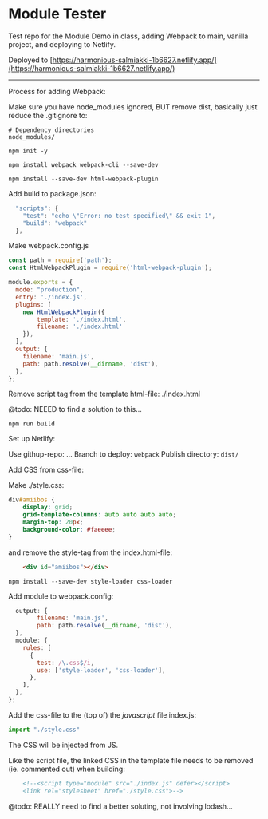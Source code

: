 # Module Tester

Test repo for the Module Demo in class, adding Webpack to main, vanilla project, and deploying to Netlify.

Deployed to [https://harmonious-salmiakki-1b6627.netlify.app/](https://harmonious-salmiakki-1b6627.netlify.app/)

---

Process for adding Webpack:

Make sure you have node_modules ignored, BUT remove dist, basically just reduce the .gitignore to:

```
# Dependency directories
node_modules/
```

`npm init -y`

`npm install webpack webpack-cli --save-dev`

`npm install --save-dev html-webpack-plugin`

Add build to package.json:

```js
  "scripts": {
    "test": "echo \"Error: no test specified\" && exit 1", 
    "build": "webpack"
  },
```

Make webpack.config.js

```js
const path = require('path');
const HtmlWebpackPlugin = require('html-webpack-plugin');

module.exports = {
  mode: "production",
  entry: './index.js',
  plugins: [
    new HtmlWebpackPlugin({
        template: './index.html',
        filename: './index.html'
    }),
  ],
  output: {
    filename: 'main.js',
    path: path.resolve(__dirname, 'dist'),
  },
};
```

Remove script tag from the template html-file: ./index.html 

@todo: NEEED to find a solution to this...

`npm run build`

Set up Netlify:

Use githup-repo: ...
Branch to deploy: `webpack`
Publish directory: `dist/`

Add CSS from css-file:

Make ./style.css: 

```css
div#amiibos {
    display: grid; 
    grid-template-columns: auto auto auto auto; 
    margin-top: 20px;
    background-color: #faeeee;
}
```
and remove the style-tag from the index.html-file: 

```html
    <div id="amiibos"></div>
```

`npm install --save-dev style-loader css-loader`

Add module to webpack.config: 

```js
  output: {
        filename: 'main.js',
        path: path.resolve(__dirname, 'dist'),
  },
  module: {
    rules: [
      {
        test: /\.css$/i,
        use: ['style-loader', 'css-loader'],
      },
    ],
  },
};
```

Add the css-file to the (top of) the _javascript_ file index.js: 

```js
import "./style.css"
```

The CSS will be injected from JS.

Like the script file, the linked CSS in the template file needs to be removed (ie. commented out) when building:

```html
    <!--<script type="module" src="./index.js" defer></script>
    <link rel="stylesheet" href="./style.css">-->
```

@todo: REALLY need to find a better soluting, not involving lodash...
